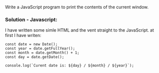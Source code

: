 Write a JavaScript program to print the contents of the current window.

### Solution - Javascript:
I have written some simle HTML and the vent straight to the JavaScript. at first I have writen: 

```
const date = new Date();
const year = date.getFullYear();
const month = date.getMonth() + 1;
const day = date.getDate();

console.log(`Curent date is: ${day} / ${month} / ${year}`);
```

